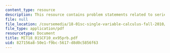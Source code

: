 ```yaml
---
content_type: resource
description: This resource contains problem statements related to series comparison.
file: null
file_location: /coursemedia/18-01sc-single-variable-calculus-fall-2010/827156a850e1f9bc5617d8d0c5856f63_MIT18_01SCF10_ex95prb.pdf
file_type: application/pdf
resourcetype: Document
title: MIT18_01SCF10_ex95prb.pdf
uid: 827156a8-50e1-f9bc-5617-d8d0c5856f63
---
```

